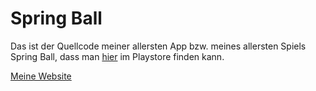 # Spring Ball

Das ist der Quellcode meiner allersten App bzw. meines allersten Spiels Spring Ball, dass man [hier](https://play.google.com/store/apps/details?id=org.kruemelopment.springball) im Playstore finden kann.

[Meine Website](https://kruemelopment-dev.de/)